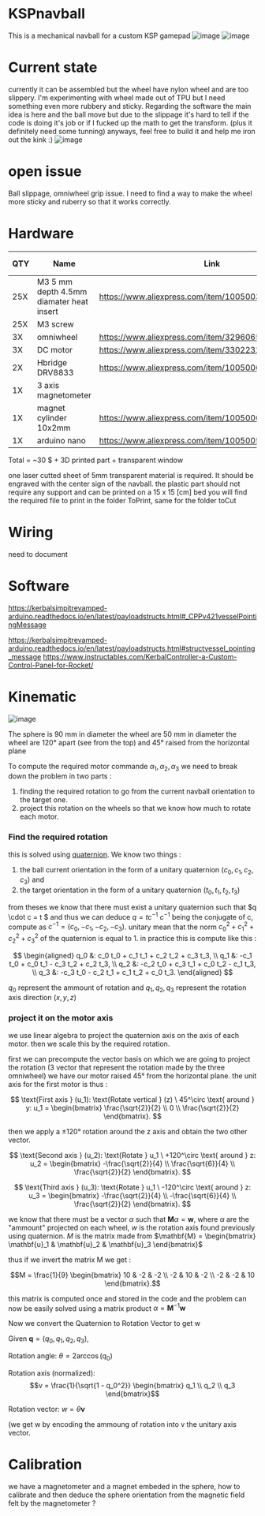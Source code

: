# KSPnavball
This is a mechanical navball for a custom KSP gamepad
![image](https://github.com/nathmo/KSPnavball/assets/15912256/69ea6f02-c501-4f50-b61d-37bcfbf82153)
![image](https://github.com/nathmo/KSPnavball/assets/15912256/d7e6c4aa-0ebb-4162-b684-228de8cad1dc)

# Current state
currently it can be assembled but the wheel have nylon wheel and are too slippery. I'm experimenting with wheel made out of TPU but I need something even more rubbery and sticky. 
Regarding the software the main idea is here and the ball move but due to the slippage it's hard to tell if the code is doing it's job or if I fucked up the math to get the transform. (plus it definitely need some tunning)
anyways, feel free to build it and help me iron out the kink :)
![image](https://github.com/nathmo/KSPnavball/assets/15912256/280c12f4-b4f9-488a-9c26-14fd3736ca9e)

# open issue
Ball slippage, omniwheel grip issue. I need to find a way to make the wheel more sticky and ruberry so that it works correctly.

# Hardware
|QTY|Name|Link|total price|
|---|----|----|----|
|25X|M3 5 mm depth 4.5mm diamater heat insert |https://www.aliexpress.com/item/1005003582355741.html|3.5$|
|25X|M3 screw | ||
|3X |omniwheel |https://www.aliexpress.com/item/32960657744.html| 8$|
|3X |DC motor |https://www.aliexpress.com/item/33022320164.html|  7$|
|2X |Hbridge DRV8833 |https://www.aliexpress.com/item/1005006444609771.html|      2.5$|
|1X |3 axis magnetometer ||  4.5$ |
|1X |magnet cylinder 10x2mm |https://www.aliexpress.com/item/1005006362930902.html| 2$ |
|1X |arduino nano |https://www.aliexpress.com/item/1005005702204423.html|2.5$|
Total = ~30 $ + 3D printed part + transparent window

one laser cutted sheet of 5mm transparent material is required. It should be engraved with the center sign of the navball.
the plastic part should not require any support and can be printed on a 15 x 15 [cm] bed
you will find the required file to print in the folder ToPrint, same for the folder toCut

# Wiring
need to document

# Software

https://kerbalsimpitrevamped-arduino.readthedocs.io/en/latest/payloadstructs.html#_CPPv421vesselPointingMessage

https://kerbalsimpitrevamped-arduino.readthedocs.io/en/latest/payloadstructs.html#structvessel_pointing_message
https://www.instructables.com/KerbalController-a-Custom-Control-Panel-for-Rocket/

# Kinematic
![image](https://github.com/nathmo/KSPnavball/assets/15912256/9c50a9f6-25f3-4878-91e4-69ba9fc491e5)

The sphere is 90 mm in diameter
the wheel are 50 mm in diameter
the wheel are 120° apart (see from the top) and 45° raised from the horizontal plane

To compute the required motor commande $\alpha_1, \alpha_2, \alpha_3$ we need to break down the problem in two parts : 
1) finding the required rotation to go from the current navball orientation to the target one.
2) project this rotation on the wheels so that we know how much to rotate each motor.

### Find the required rotation
this is solved using [quaternion](https://en.wikipedia.org/wiki/Quaternion). We know two things :
1) the ball current orientation in the form of a unitary quaternion $(c_0, c_1, c_2, c_3)$ and
2) the target orientation in the form of a unitary quaternion $(t_0, t_1, t_2, t_3)$

from theses we know that there must exist a unitary quaternion such that $q \cdot c = t $ and thus we can deduce $q = tc^{-1}$
$c^{-1}$ being the conjugate of c, compute as $c^{-1}=(c_0, -c_1, -c_2, -c_3)$. unitary mean that the norm $c_0^2+c_1^2+c_2^2+c_3^2$ of the quaternion is equal to 1.
in practice this is compute like this :

$$
\begin{aligned}
q_0 &: c_0 t_0 + c_1 t_1 + c_2 t_2 + c_3 t_3, \\
q_1 &: -c_1 t_0 + c_0 t_1 - c_3 t_2 + c_2 t_3, \\
q_2 &: -c_2 t_0 + c_3 t_1 + c_0 t_2 - c_1 t_3, \\
q_3 &: -c_3 t_0 - c_2 t_1 + c_1 t_2 + c_0 t_3.
\end{aligned}
$$

$q_0$ represent the ammount of rotation and $q_1, q_2, q_3$ represent the rotation axis direction $(x,y,z)$

### project it on the motor axis
we use linear algebra to project the quaternion axis on the axis of each motor. then we scale this by the required rotation.

first we can precompute the vector basis on which we are going to project the rotation (3 vector that represent the rotation made by the three omniwheel)
we have our motor raised 45° from the horizontal plane. the unit axis for the first motor is thus :

$$
\text{First axis } (u_1): \text{Rotate vertical } (z) \ 45^\circ \text{ around } y:
u_1 = \begin{bmatrix}
\frac{\sqrt{2}}{2} \\
0 \\
\frac{\sqrt{2}}{2}
\end{bmatrix}.
$$

then we apply a $\pm 120°$ rotation around the z axis and obtain the two other vector.

$$
\text{Second axis } (u_2): \text{Rotate } u_1 \ +120^\circ \text{ around } z:
u_2 = \begin{bmatrix}
-\frac{\sqrt{2}}{4} \\
\frac{\sqrt{6}}{4} \\
\frac{\sqrt{2}}{2}
\end{bmatrix}.
$$

$$
\text{Third axis } (u_3): \text{Rotate } u_1 \ -120^\circ \text{ around } z:
u_3 = \begin{bmatrix}
-\frac{\sqrt{2}}{4} \\
-\frac{\sqrt{6}}{4} \\
\frac{\sqrt{2}}{2}
\end{bmatrix}.
$$

we know that there must be a vector $\alpha$ such that $\mathbf{M} \alpha = \mathbf{w}$, where $\alpha$ are the "ammount" projected on each wheel, $w$ is the rotation axis found previously using quaternion. $M$ is the matrix made from $\mathbf{M} = \begin{bmatrix} \mathbf{u}_1 & \mathbf{u}_2 & \mathbf{u}_3 \end{bmatrix}$

thus if we invert the matrix M we get :

$$M = \frac{1}{9} \begin{bmatrix}
10 & -2 & -2 \\
-2 & 10 & -2 \\
-2 & -2 & 10
\end{bmatrix}.$$

this matrix is computed once and stored in the code and the problem can now be easily solved using a matrix product $\alpha = \mathbf{M}^{-1}\mathbf{w}$

Now we convert the Quaternion to Rotation Vector to get w


Given $\mathbf{q} = (q_0, q_1, q_2, q_3)$,

Rotation angle: $\theta = 2 \arccos(q_0)$

Rotation axis (normalized): 
$$v = \frac{1}{\sqrt{1 - q_0^2}} \begin{bmatrix} q_1 \\ q_2 \\ q_3 \end{bmatrix}$$

Rotation vector: $w = \theta \mathbf{v}$

(we get w by encoding the ammoung of rotation into v the unitary axis vector.


# Calibration
we have a magnetometer and a magnet embeded in the sphere, how to calibrate and then deduce the sphere orientation from the magnetic field felt by the magnetometer ?



